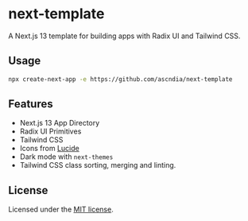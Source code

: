 # next-template

A Next.js 13 template for building apps with Radix UI and Tailwind CSS.

## Usage

```bash
npx create-next-app -e https://github.com/ascndia/next-template
```

## Features

- Next.js 13 App Directory
- Radix UI Primitives
- Tailwind CSS
- Icons from [Lucide](https://lucide.dev)
- Dark mode with `next-themes`
- Tailwind CSS class sorting, merging and linting.

## License

Licensed under the [MIT license](https://github.com/ascndia/ui/blob/main/LICENSE.md).
